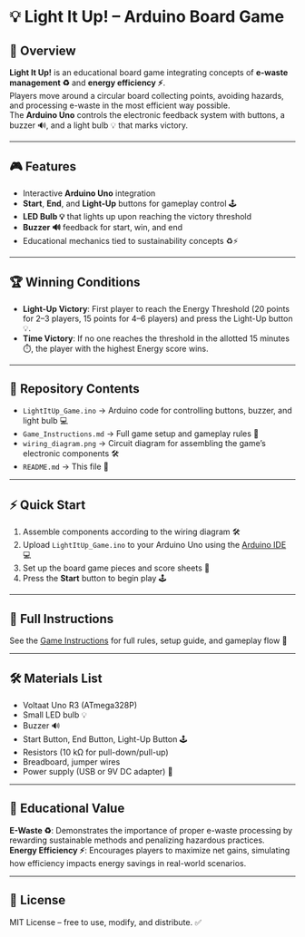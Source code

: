 # 💡 Light It Up! – Arduino Board Game

## 🌟 Overview
**Light It Up!** is an educational board game integrating concepts of **e-waste management ♻️** and **energy efficiency ⚡**.  
Players move around a circular board collecting points, avoiding hazards, and processing e-waste in the most efficient way possible.  
The **Arduino Uno** controls the electronic feedback system with buttons, a buzzer 🔊, and a light bulb 💡 that marks victory.

---

## 🎮 Features
- Interactive **Arduino Uno** integration  
- **Start**, **End**, and **Light-Up** buttons for gameplay control 🕹️  
- **LED Bulb 💡** that lights up upon reaching the victory threshold  
- **Buzzer 🔊** feedback for start, win, and end  
- Educational mechanics tied to sustainability concepts ♻️⚡  

---

## 🏆 Winning Conditions
- **Light-Up Victory**: First player to reach the Energy Threshold (20 points for 2–3 players, 15 points for 4–6 players) and press the Light-Up button 💡.  
- **Time Victory**: If no one reaches the threshold in the allotted 15 minutes ⏱️, the player with the highest Energy score wins.  

---

## 📂 Repository Contents
- `LightItUp_Game.ino` → Arduino code for controlling buttons, buzzer, and light bulb 💻  
- `Game_Instructions.md` → Full game setup and gameplay rules 📄  
- `wiring_diagram.png` → Circuit diagram for assembling the game’s electronic components 🛠️  
- `README.md` → This file 📘  

---

## ⚡ Quick Start
1. Assemble components according to the wiring diagram 🛠️  
2. Upload `LightItUp_Game.ino` to your Arduino Uno using the [Arduino IDE](https://www.arduino.cc/en/software) 💻  
3. Set up the board game pieces and score sheets 🧩  
4. Press the **Start** button to begin play 🕹️  

---

## 📄 Full Instructions
See the [Game Instructions](instructions.md) for full rules, setup guide, and gameplay flow 📖  

---

## 🛠 Materials List
- Voltaat Uno R3 (ATmega328P)  
- Small LED bulb 💡  
- Buzzer 🔊  
- Start Button, End Button, Light-Up Button 🕹️  
- Resistors (10 kΩ for pull-down/pull-up)  
- Breadboard, jumper wires  
- Power supply (USB or 9V DC adapter) 🔌  

---

## 🌱 Educational Value
**E-Waste ♻️**: Demonstrates the importance of proper e-waste processing by rewarding sustainable methods and penalizing hazardous practices.  
**Energy Efficiency ⚡**: Encourages players to maximize net gains, simulating how efficiency impacts energy savings in real-world scenarios.  

---

## 📜 License
MIT License – free to use, modify, and distribute. ✅  
